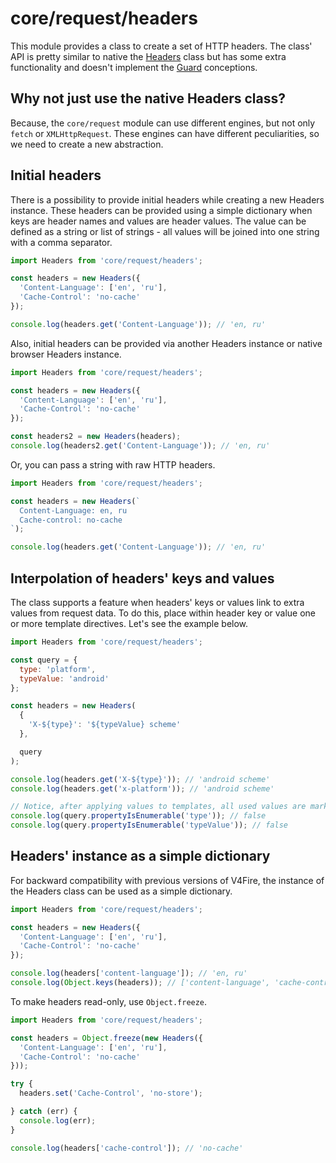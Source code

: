 # core/request/headers

This module provides a class to create a set of HTTP headers.
The class' API is pretty similar to native the [Headers](https://developer.mozilla.org/en-US/docs/Web/API/Headers) class
but has some extra functionality and doesn't implement the [Guard]((https://developer.mozilla.org/en-US/docs/Glossary/Guard)) conceptions.

## Why not just use the native Headers class?

Because, the `core/request` module can use different engines, but not only `fetch` or `XMLHttpRequest`.
These engines can have different peculiarities, so we need to create a new abstraction.

## Initial headers

There is a possibility to provide initial headers while creating a new Headers instance.
These headers can be provided using a simple dictionary when keys are header names and values are header values.
The value can be defined as a string or list of strings - all values will be joined into one string with a comma separator.

```js
import Headers from 'core/request/headers';

const headers = new Headers({
  'Content-Language': ['en', 'ru'],
  'Cache-Control': 'no-cache'
});

console.log(headers.get('Content-Language')); // 'en, ru'
```

Also, initial headers can be provided via another Headers instance or native browser Headers instance.

```js
import Headers from 'core/request/headers';

const headers = new Headers({
  'Content-Language': ['en', 'ru'],
  'Cache-Control': 'no-cache'
});

const headers2 = new Headers(headers);
console.log(headers2.get('Content-Language')); // 'en, ru'
```

Or, you can pass a string with raw HTTP headers.

```js
import Headers from 'core/request/headers';

const headers = new Headers(`
  Content-Language: en, ru
  Cache-control: no-cache
`);

console.log(headers.get('Content-Language')); // 'en, ru'
```

## Interpolation of headers' keys and values

The class supports a feature when headers' keys or values link to extra values from request data.
To do this, place within header key or value one or more template directives. Let's see the example below.

```js
import Headers from 'core/request/headers';

const query = {
  type: 'platform',
  typeValue: 'android'
};

const headers = new Headers(
  {
    'X-${type}': '${typeValue} scheme'
  },

  query
);

console.log(headers.get('X-${type}')); // 'android scheme'
console.log(headers.get('x-platform')); // 'android scheme'

// Notice, after applying values to templates, all used values are marked as non-enumerable
console.log(query.propertyIsEnumerable('type')); // false
console.log(query.propertyIsEnumerable('typeValue')); // false
```

## Headers' instance as a simple dictionary

For backward compatibility with previous versions of V4Fire, the instance of the Headers class can be used as a simple dictionary.

```js
import Headers from 'core/request/headers';

const headers = new Headers({
  'Content-Language': ['en', 'ru'],
  'Cache-Control': 'no-cache'
});

console.log(headers['content-language']); // 'en, ru'
console.log(Object.keys(headers)); // ['content-language', 'cache-control']
```

To make headers read-only, use `Object.freeze`.

```js
import Headers from 'core/request/headers';

const headers = Object.freeze(new Headers({
  'Content-Language': ['en', 'ru'],
  'Cache-Control': 'no-cache'
}));

try {
  headers.set('Cache-Control', 'no-store');

} catch (err) {
  console.log(err);
}

console.log(headers['cache-control']); // 'no-cache'
```
